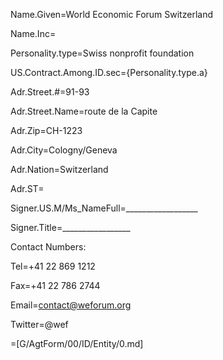 Name.Given=World Economic Forum Switzerland

Name.Inc=</i>

Personality.type=Swiss nonprofit foundation

US.Contract.Among.ID.sec={Personality.type.a}

Adr.Street.#=91-93

Adr.Street.Name=route de la Capite

Adr.Zip=CH-1223

Adr.City=Cologny/Geneva 

Adr.Nation=Switzerland

Adr.ST=</i>

Signer.US.M/Ms_NameFull=__________________

Signer.Title=_________________


Contact Numbers:

Tel=+41 22 869 1212

Fax=+41 22 786 2744

Email=contact@weforum.org

Twitter=@wef

=[G/AgtForm/00/ID/Entity/0.md]
